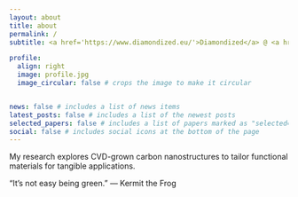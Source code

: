 ```yaml
---
layout: about
title: about
permalink: /
subtitle: <a href='https://www.diamondized.eu/'>Diamondized</a> @ <a href='https://pg.edu.pl/en'>Gdańsk Tech</a>, Poland.

profile:
  align: right
  image: profile.jpg
  image_circular: false # crops the image to make it circular


news: false # includes a list of news items
latest_posts: false # includes a list of the newest posts
selected_papers: false # includes a list of papers marked as "selected={true}"
social: false # includes social icons at the bottom of the page
---
```


My research explores CVD-grown carbon nanostructures to tailor functional materials for tangible applications. 

“It’s not easy being green.”
— Kermit the Frog
